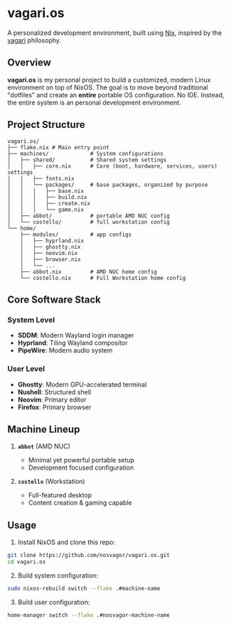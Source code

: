# vagari.os

A personalized development environment, built using [Nix](https://nixos.org), inspired by the [vagari](https://github.com/nosvagor/vagari) philosophy.

## Overview

**vagari.os** is my personal project to build a customized, modern Linux environment on top of NixOS.
The goal is to move beyond traditional "dotfiles" and create an **entire** portable OS configuration. No IDE. Instead, the entire system is an personal development environment.

## Project Structure

```plaintext
vagari.os/
├── flake.nix # Main entry point
├── machines/             # System configurations
│   ├── shared/           # Shared system settings
│   │   ├── core.nix      # Core (boot, hardware, services, users) settings
│   │   ├── fonts.nix
│   │   └── packages/     # base packages, organized by purpose
│   │   │   ├── base.nix
│   │   │   ├── build.nix
│   │   │   ├── create.nix
│   │   │   └── game.nix
│   ├── abbot/            # portable AMD NUC config
│   └── costello/         # full workstation config
└── home/
    ├── modules/          # app configs
    │   ├── hyprland.nix
    │   ├── ghostty.nix
    │   ├── neovim.nix
    │   ├── browser.nix
    │   └── ...
    ├── abbot.nix         # AMD NUC home config
    └── costello.nix      # Full Workstation home config
```

## Core Software Stack

### System Level

- **SDDM**: Modern Wayland login manager
- **Hyprland**: Tiling Wayland compositor
- **PipeWire**: Modern audio system

### User Level

- **Ghostty**: Modern GPU-accelerated terminal
- **Nushell**: Structured shell
- **Neovim**: Primary editor
- **Firefox**: Primary browser

## Machine Lineup

1. **`abbot`** (AMD NUC)

   - Minimal yet powerful portable setup
   - Development focused configuration

2. **`costello`** (Workstation)
   - Full-featured desktop
   - Content creation & gaming capable

## Usage

1. Install NixOS and clone this repo:

```bash
git clone https://github.com/nosvagor/vagari.os.git
cd vagari.os
```

2. Build system configuration:

```bash
sudo nixos-rebuild switch --flake .#machine-name
```

3. Build user configuration:

```bash
home-manager switch --flake .#nosvagor-machine-name
```
